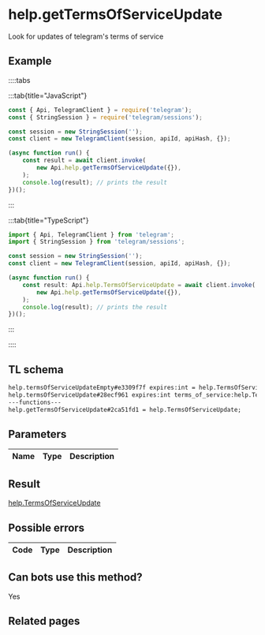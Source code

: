 # help.getTermsOfServiceUpdate

Look for updates of telegram's terms of service

## Example

::::tabs

:::tab{title="JavaScript"}

```js
const { Api, TelegramClient } = require('telegram');
const { StringSession } = require('telegram/sessions');

const session = new StringSession('');
const client = new TelegramClient(session, apiId, apiHash, {});

(async function run() {
    const result = await client.invoke(
        new Api.help.getTermsOfServiceUpdate({}),
    );
    console.log(result); // prints the result
})();
```

:::

:::tab{title="TypeScript"}

```ts
import { Api, TelegramClient } from 'telegram';
import { StringSession } from 'telegram/sessions';

const session = new StringSession('');
const client = new TelegramClient(session, apiId, apiHash, {});

(async function run() {
    const result: Api.help.TermsOfServiceUpdate = await client.invoke(
        new Api.help.getTermsOfServiceUpdate({}),
    );
    console.log(result); // prints the result
})();
```

:::

::::

## TL schema

```txt
help.termsOfServiceUpdateEmpty#e3309f7f expires:int = help.TermsOfServiceUpdate;
help.termsOfServiceUpdate#28ecf961 expires:int terms_of_service:help.TermsOfService = help.TermsOfServiceUpdate;
---functions---
help.getTermsOfServiceUpdate#2ca51fd1 = help.TermsOfServiceUpdate;
```

## Parameters

| Name | Type | Description |
| :--: | ---- | ----------- |

## Result

[help.TermsOfServiceUpdate](https://core.telegram.org/type/help.TermsOfServiceUpdate)

## Possible errors

| Code | Type | Description |
| :--: | ---- | ----------- |

## Can bots use this method?

Yes

## Related pages
